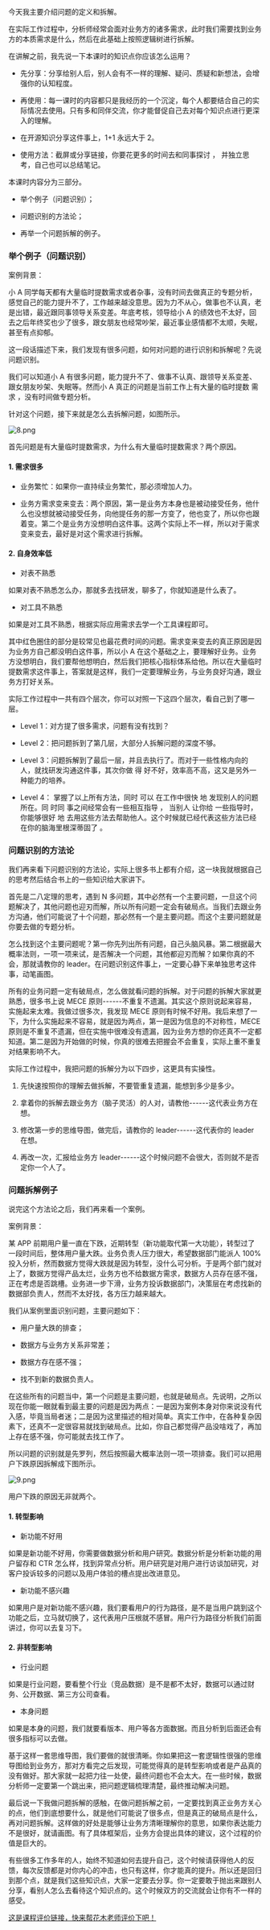 今天我主要介绍问题的定义和拆解。

在实际工作过程中，分析师经常会面对业务方的诸多需求，此时我们需要找到业务方的本质需求是什么，然后在此基础上按照逻辑树进行拆解。

在讲解之前，我先说一下本课时的知识点你应该怎么运用？

* 先分享：分享给别人后，别人会有不一样的理解、疑问、质疑和新想法，会增强你的认知程度。

* 再使用：每一课时的内容都只是我经历的一个沉淀，每个人都要结合自己的实际情况去使用。只有多和同伴交流，你才能督促自己去对每个知识点进行更深入的理解。

* 在开源知识分享这件事上，1+1 永远大于 2。

* 使用方法：截屏或分享链接，你要花更多的时间去和同事探讨 ， 并独立思考，自己也可以总结笔记。

本课时内容分为三部分。

* 举个例子（问题识别）；

* 问题识别的方法论；

* 再举一个问题拆解的例子。

### 举个例子（问题识别）

案例背景：

小 A 同学每天都有大量临时提数需求或者杂事，没有时间去做真正的专题分析，感觉自己的能力提升不了，工作越来越没意思。因为力不从心，做事也不认真，老是出错，最近跟同事领导关系变差。年底考核，领导给小 A 的绩效也不太好，回去之后年终奖也少了很多，跟女朋友也经常吵架，最近事业感情都不太顺，失眠，甚至有点抑郁。

这一段话描述下来，我们发现有很多问题，如何对问题的进行识别和拆解呢？先说问题识别。

我们可以知道小 A 有很多问题，能力提升不了、做事不认真、跟领导关系变差、跟女朋友吵架、失眠等。然而小 A 真正的问题是当前工作上有大量的临时提数 需求 ，没有时间做专题分析。

针对这个问题，接下来就是怎么去拆解问题，如图所示。

<Image alt="8.png" src="https://s0.lgstatic.com/i/image/M00/37/E4/CgqCHl8avgSAQhuOAACwTxpEH04527.png"/>

首先问题是有大量临时提数需求，为什么有大量临时提数需求？两个原因。

#### 1. 需求很多

* 业务繁忙：如果你一直持续业务繁忙，那必须增加人力。

* 业务方需求变来变去：两个原因，第一是业务方本身也是被动接受任务，他什么也没想就被动接受任务，向他提任务的那一方变了，他也变了，所以你也跟着变。第二个是业务方没想明白这件事。这两个实际上不一样，所以对于需求变来变去，最好是对这个需求进行拆解。

#### 2. 自身效率低

* 对表不熟悉

如果对表不熟悉怎么办，那就多去找研发，聊多了，你就知道是什么表了。

* 对工具不熟悉

如果是对工具不熟悉，根据实际应用需求去学一个工具课程即可。

其中红色圈住的部分是较常见也最花费时间的问题。需求变来变去的真正原因是因为业务方自己都没明白这件事，所以小 A 在这个基础之上，要理解好业务。业务方没想明白，我们要帮他想明白，然后我们把核心指标体系给他。所以在大量临时提数需求这件事上，答案就是这样，我们一定要理解业务，与业务良好沟通，跟业务方打好关系。

实际工作过程中一共有四个层次，你可以对照一下这四个层次，看自己到了哪一层。

* Level 1：对方提了很多需求，问题有没有找到？

* Level 2：把问题拆到了第几层，大部分人拆解问题的深度不够。

* Level 3：问题拆解到了最后一层，并且去执行了。而对于一些性格内向的人，就找研发沟通这件事，其次你做 得 好不好，效率高不高，这又是另外一种能力的培养。

* Level 4： 掌握了以上所有方法，同时 可以 在工作中很快 地 发现别人的问题所在。同 时同 事之间经常会有一些相互指导 ， 当别人 让你给 一些指导时，你能够很好 地 去用这些方法去帮助他人。这个时候就已经代表这些方法已经在你的脑海里根深蒂固了 。

### 问题识别的方法论

我们再来看下问题识别的方法论，实际上很多书上都有介绍，这一块我就根据自己的思考然后结合书上的一些知识给大家讲下。

首先是二八定理的思考，遇到 N 多问题，其中必然有一个主要问题，一旦这个问题解决了，其他问题也迎刃而解，所以所有问题一定会有破局点。当我们去跟业务方沟通，他们可能说了十个问题，那必然有一个是主要问题。而这个主要问题就是你要去做的专题分析。

怎么找到这个主要问题呢？第一你先列出所有问题，自己头脑风暴。第二根据最大概率法则，一项一项来试，是否解决一个问题，其他都迎刃而解？如果你真的不会，那就请教你的 leader。在问题识别这件事上，一定要心静下来单独思考这件事，动笔画图。

所有的业务问题一定有破局点，怎么做就看问题的拆解。对于问题的拆解大家就更熟悉，很多书上说 MECE 原则------不重复不遗漏。其实这个原则说起来容易，实施起来太难。我做过很多次，我发现 MECE 原则有时候不好用。我后来想了一下，为什么实施起来不容易，就是因为两点，第一是因为信息的不对称性，MECE 原则是不重复不遗漏，但在实施中很难没有遗漏，因为业务方想的你还真不一定都知道。第二是因为开始做的时候，你真的很难去把握会不会重复，实际上重不重复对结果影响不大。

实际工作过程中，我把问题的拆解分为以下四步，这更具有实操性。

1. 先快速按照你的理解去做拆解，不要管重复遗漏，能想到多少是多少。

2. 拿着你的拆解去跟业务方（脑子灵活）的人对，请教他------这代表业务方在想。

3. 修改第一步的思维导图，做完后，请教你的 leader------这代表你的 leader 在想。

4. 再改一次，汇报给业务方 leader------这个时候问题不会很大，否则就不是否定你一个人了。

### 问题拆解例子

说完这个方法论之后，我们再来看一个案例。

案例背景：

某 APP 前期用户量一直在下跌，近期转型（新功能取代第一大功能），转型过了一段时间后，整体用户量大跌。业务负责人压力很大，希望数据部门能派人 100% 投入分析，然而数据方觉得大跌就是因为转型，没什么可分析。于是两个部门就对上了，数据方觉得产品太烂，业务方也不给数据方需求，数据方人员存在感不强，正在考虑是否跳槽。业务进一步下滑，业务方投诉数据部门，决策层在考虑找新的数据部负责人，然而不太好找，各方压力越来越大。

我们从案例里面识别问题，主要问题如下：

* 用户量大跌的排查；

* 数据方与业务方关系非常差；

* 数据方存在感不强；

* 找不到新的数据负责人。

在这些所有的问题当中，第一个问题是主要问题，也就是破局点。先说明，之所以现在你能一眼就看到最主要的问题是因为两点：一是因为案例本身对你来说没有代入感，毕竟当局者迷；二是因为这里描述的相对简单。真实工作中，在各种复杂因素下，还真不一定很容易就找到破局点。比如，你自己都觉得产品没啥戏了，再加上存在感不强，你可能就去找工作了。

所以问题的识别就是先罗列，然后按照最大概率法则一项一项排查。我们可以把用户下跌原因拆解成下图所示。

<Image alt="9.png" src="https://s0.lgstatic.com/i/image/M00/37/D9/Ciqc1F8avfmAVCOsAAC-CU5862M686.png"/>

用户下跌的原因无非就两个。

#### 1. 转型影响

* 新功能不好用

如果是新功能不好用，你需要做数据分析和用户研究。数据分析是分析新功能的用户留存和 CTR 怎么样，找到异常点分析。用户研究是对用户进行访谈加研究，对客户投诉较多的问题以及用户体验的槽点提出改进意见。

* 新功能不感兴趣

如果用户是对新功能不感兴趣，我们要看用户的行为路径，是不是当用户跳到这个功能之后，立马就切换了，这代表用户压根就不感冒。用户行为路径分析我们前面讲过，你可以去复习下。

#### 2. 非转型影响

* 行业问题

如果是行业问题，要看整个行业（竞品数据）是不是都不太好，数据可以通过财务、公开数据、第三方公司查看。

* 本身问题

如果是本身的问题，我们就要看版本、用户等各方面数据。而且分析到后面还会有很多指标可以去做。

基于这样一套思维导图，我们要做的就很清晰。你如果把这一套逻辑性很强的思维导图给到业务方，那对方看完之后发现，可能觉得真的是转型影响或者是产品真的没有做好。那大家就一起把力往一处使，最终问题也不会太大。在一些时候，数据分析师一定要第一个跳出来，把问题逻辑梳理清楚，最终推动解决问题。

最后说一下我做问题拆解的感触，在做问题拆解之前，一定要找到真正业务方关心的点，他们到底想要什么，就是他们可能说了很多点，但是真正的破局点是什么，再对问题拆解。这样做的好处是能够让业务方清晰理解你的意思，如果你表达能力不是很好，就请画图。有了具体框架后，业务方会提出具体的建议，这个过程的价值是巨大的。

有些很多工作多年的人，始终不知道如何去提升自己，这个时候请获得他人的反馈，每次反馈都是对你内心的冲击，也只有这样，你才能真的提升。所以还是回归到那个点，就是我们这些知识点，大家一定要去分享。你一定要敢于抛出来跟别人分享，看别人怎么去看待这个知识点的。这个时候双方的交流就会让你有不一样的感受。

[这是课程评价链接，快来帮花木老师评价下吧！](https://wj.qq.com/s2/6894820/1708/)
